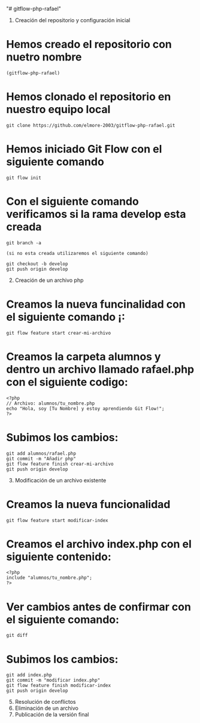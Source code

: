 "# gitflow-php-rafael"  

1. Creación del repositorio y configuración inicial

  # Hemos creado el repositorio con nuetro nombre 
  
    (gitflow-php-rafael)
    
  # Hemos clonado el repositorio en nuestro equipo local
  
    git clone https://github.com/elmore-2003/gitflow-php-rafael.git
  
  # Hemos iniciado Git Flow con el siguiente comando
  
    git flow init
  
  # Con el siguiente comando verificamos si la rama develop esta creada
  
    git branch -a 
  
    (si no esta creada utilizaremos el siguiente comando)
  
    git checkout -b develop
    git push origin develop
  
2. Creación de un archivo php

  # Creamos la nueva funcinalidad con el siguiente comando ¡:
  
    git flow feature start crear-mi-archivo
  
  # Creamos la carpeta alumnos y dentro un archivo llamado rafael.php con el siguiente codigo:
  
    <?php
    // Archivo: alumnos/tu_nombre.php
    echo "Hola, soy [Tu Nombre] y estoy aprendiendo Git Flow!";
    ?>
  
  # Subimos los cambios:
  
    git add alumnos/rafael.php
    git commit -m "Añadir php"
    git flow feature finish crear-mi-archivo
    git push origin develop

3. Modificación de un archivo existente

  # Creamos la nueva funcionalidad

    git flow feature start modificar-index

  # Creamos el archivo index.php con el siguiente contenido:

    <?php
    include "alumnos/tu_nombre.php";
    ?>

  # Ver cambios antes de confirmar con el siguiente comando:

    git diff

  # Subimos los cambios:

    git add index.php
    git commit -m "modificar index.php"
    git flow feature finish modificar-index
    git push origin develop

   
5. Resolución de conflictos
6. Eliminación de un archivo
7. Publicación de la versión final
